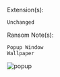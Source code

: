 Extension(s): 
```
Unchanged
```
Ransom Note(s): 
```
Popup Window
Wallpaper
```
![popup](https://github.com/user-attachments/assets/f9bcca38-143d-447c-9399-e7dd73ce5922)
